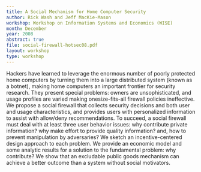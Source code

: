 ```yaml
---
title: A Social Mechanism for Home Computer Security
author: Rick Wash and Jeff MacKie-Mason
workshop: Workshop on Information Systems and Economics (WISE)
month: December
year: 2008
abstract: true
file: social-firewall-hotsec08.pdf
layout: workshop
type: workshop
---
```


Hackers have learned to leverage the enormous number of poorly protected home computers by turning them into a large
distributed system (known as a botnet), making home computers an important frontier for security research. They present
special problems: owners are unsophisticated, and usage profiles are varied making onesize-fits-all firewall policies
ineffective. We propose a social firewall that collects security decisions and both user and usage characteristics, and
provides users with personalized information to assist with allow/deny recommendations. To succeed, a social firewall
must deal with at least three user behavior issues: why contribute private information? why make effort to provide
quality information? and, how to prevent manipulation by adversaries? We sketch an incentive-centered design approach to
each problem. We provide an economic model and some analytic results for a solution to the fundamental problem: why
contribute? We show that an excludable public goods mechanism can achieve a better outcome than a system without social
motivators.
